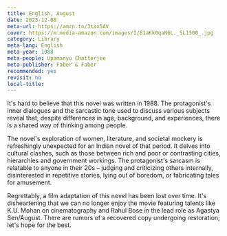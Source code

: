 ```yaml
---
title: English, August
date: 2023-12-08
meta-url: https://amzn.to/3tax5AV
cover: https://m.media-amazon.com/images/I/81aKk0qaN6L._SL1500_.jpg
category: Library
meta-lang: English
meta-year: 1988
meta-people: Upamanyu Chatterjee
meta-publisher: Faber & Faber
recommended: yes
revisit: no
local-title:
---
```


It's hard to believe that this novel was written in 1988. The protagonist's inner dialogues and the sarcastic tone used to discuss various subjects reveal that, despite differences in age, background, and experiences, there is a shared way of thinking among people.

The novel's exploration of women, literature, and societal mockery is refreshingly unexpected for an Indian novel of that period. It delves into cultural clashes, such as those between rich and poor or contrasting cities, hierarchies and government workings. The protagonist's sarcasm is relatable to anyone in their 20s – judging and criticizing others internally, disinterested in repetitive stories, lying out of boredom, or fabricating tales for amusement.

Regrettably, a film adaptation of this novel has been lost over time. It's disheartening that we can no longer enjoy the movie featuring talents like K.U. Mohan on cinematography and Rahul Bose in the lead role as Agastya Sen/August. There are rumors of a recovered copy undergoing restoration; let's hope for the best.